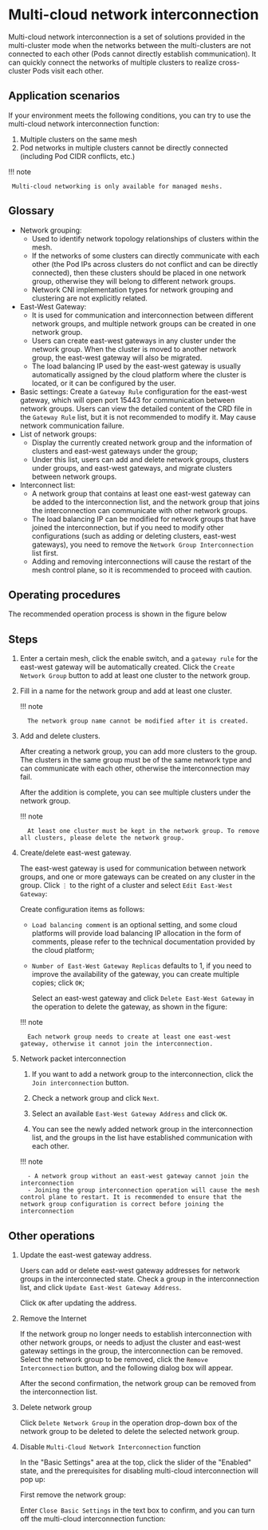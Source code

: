 # Multi-cloud network interconnection

Multi-cloud network interconnection is a set of solutions provided in the multi-cluster mode when the networks between the multi-clusters are not connected to each other (Pods cannot directly establish communication). It can quickly connect the networks of multiple clusters to realize cross-cluster Pods visit each other.

## Application scenarios

If your environment meets the following conditions, you can try to use the multi-cloud network interconnection function:

1. Multiple clusters on the same mesh
2. Pod networks in multiple clusters cannot be directly connected (including Pod CIDR conflicts, etc.)

!!! note

     Multi-cloud networking is only available for managed meshs.

## Glossary

- Network grouping:
     - Used to identify network topology relationships of clusters within the mesh.
     - If the networks of some clusters can directly communicate with each other (the Pod IPs across clusters do not conflict and can be directly connected), then these clusters should be placed in one network group, otherwise they will belong to different network groups.
     - Network CNI implementation types for network grouping and clustering are not explicitly related.
- East-West Gateway:
     - It is used for communication and interconnection between different network groups, and multiple network groups can be created in one network group.
     - Users can create east-west gateways in any cluster under the network group. When the cluster is moved to another network group, the east-west gateway will also be migrated.
     - The load balancing IP used by the east-west gateway is usually automatically assigned by the cloud platform where the cluster is located, or it can be configured by the user.
- Basic settings: Create a `Gateway Rule` configuration for the east-west gateway, which will open port 15443 for communication between network groups. Users can view the detailed content of the CRD file in the `Gateway Rule` list, but it is not recommended to modify it. May cause network communication failure.
- List of network groups:
     - Display the currently created network group and the information of clusters and east-west gateways under the group;
     - Under this list, users can add and delete network groups, clusters under groups, and east-west gateways, and migrate clusters between network groups.
- Interconnect list:
     - A network group that contains at least one east-west gateway can be added to the interconnection list, and the network group that joins the interconnection can communicate with other network groups.
     - The load balancing IP can be modified for network groups that have joined the interconnection, but if you need to modify other configurations (such as adding or deleting clusters, east-west gateways), you need to remove the `Network Group Interconnection` list first.
     - Adding and removing interconnections will cause the restart of the mesh control plane, so it is recommended to proceed with caution.

## Operating procedures

The recommended operation process is shown in the figure below


## Steps

1. Enter a certain mesh, click the enable switch, and a `gateway rule` for the east-west gateway will be automatically created. Click the `Create Network Group` button to add at least one cluster to the network group.


1. Fill in a name for the network group and add at least one cluster.

     !!! note

         The network group name cannot be modified after it is created.

1. Add and delete clusters.

     After creating a network group, you can add more clusters to the group. The clusters in the same group must be of the same network type and can communicate with each other, otherwise the interconnection may fail.


     After the addition is complete, you can see multiple clusters under the network group.


     !!! note

         At least one cluster must be kept in the network group. To remove all clusters, please delete the network group.

1. Create/delete east-west gateway.

     The east-west gateway is used for communication between network groups, and one or more gateways can be created on any cluster in the group. Click `⋮` to the right of a cluster and select `Edit East-West Gateway`:


     Create configuration items as follows:

     - `Load balancing comment` is an optional setting, and some cloud platforms will provide load balancing IP allocation in the form of comments, please refer to the technical documentation provided by the cloud platform;
     - `Number of East-West Gateway Replicas` defaults to 1, if you need to improve the availability of the gateway, you can create multiple copies; click `OK`;


         Select an east-west gateway and click `Delete East-West Gateway` in the operation to delete the gateway, as shown in the figure:


     !!! note

         Each network group needs to create at least one east-west gateway, otherwise it cannot join the interconnection.

1. Network packet interconnection

     1. If you want to add a network group to the interconnection, click the `Join interconnection` button.

     1. Check a network group and click `Next`.

     1. Select an available `East-West Gateway Address` and click `OK`.

     1. You can see the newly added network group in the interconnection list, and the groups in the list have established communication with each other.

     !!! note

         - A network group without an east-west gateway cannot join the interconnection
         - Joining the group interconnection operation will cause the mesh control plane to restart. It is recommended to ensure that the network group configuration is correct before joining the interconnection

## Other operations

1. Update the east-west gateway address.

     Users can add or delete east-west gateway addresses for network groups in the interconnected state. Check a group in the interconnection list, and click `Update East-West Gateway Address`.

     Click `OK` after updating the address.

1. Remove the Internet

     If the network group no longer needs to establish interconnection with other network groups, or needs to adjust the cluster and east-west gateway settings in the group, the interconnection can be removed.
     Select the network group to be removed, click the `Remove Interconnection` button, and the following dialog box will appear.

     After the second confirmation, the network group can be removed from the interconnection list.

1. Delete network group

     Click `Delete Network Group` in the operation drop-down box of the network group to be deleted to delete the selected network group.

1. Disable `Multi-Cloud Network Interconnection` function

     In the "Basic Settings" area at the top, click the slider of the "Enabled" state, and the prerequisites for disabling multi-cloud interconnection will pop up:


     First remove the network group:

     Enter `Close Basic Settings` in the text box to confirm, and you can turn off the multi-cloud interconnection function:
